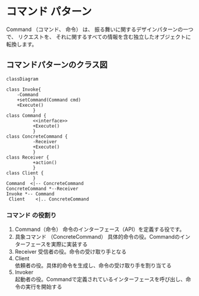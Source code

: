# コマンド パターン
Command （コマンド、 命令） は、 振る舞いに関するデザインパターンの一つで、 リクエストを、 それに関するすべての情報を含む独立したオブジェクトに転換します。

## コマンドパターンのクラス図
```mermaid
classDiagram

class Invoke{
    -Command
    +setCommand(Command cmd)
    +Execute()
          }
class Command {
          <<interface>>
          +Execute()
          }
class ConcreteCommand {
          -Receiver
          +Execute()
          }
class Receiver {
          +action()
          }
class Client {
          }          
Command  <|-- ConcreteCommand
ConcreteCommand *--Receiver
Invoke *-- Command
 Client    <|.. ConcreteCommand
```
### コマンド の役割り
1. Command（命令） 
命令のインターフェース（API）を定義する役です。
1. 具象コマンド （ConcreteCommand）
具体的命令の役。Commandのインターフェースを実際に実装する
1. Receiver	
受信者の役。命令の受け取り手となる
1. Client	
依頼者の役。具体的命令を生成し、命令の受け取り手を割り当てる
1. Invoker	
起動者の役。Commandで定義されているインターフェースを呼び出し、命令の実行を開始する
